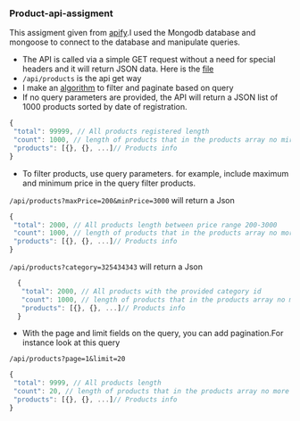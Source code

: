 ### Product-api-assigment

 This assigment given from [apify](https://apify.notion.site/Web-Automation-Dev-Home-assignment-public-f9be3a1c6b9543b29e5bccb9d9382a9c).I used the Mongodb database and mongoose to connect to the database and manipulate queries.

   * The API is called via a simple GET request without a need for special headers and it will return JSON data. Here is the [file](https://github.com/Dagic-zewdu/product-api-assigment/blob/main/controllers/products/index.js)
   * `/api/products` is the api get way
   * I make an [algorithm](https://github.com/Dagic-zewdu/product-api-assigment/blob/main/apiQuery/index.js) to filter and paginate based on query
   * If no query parameters are provided, the API will return a JSON list of 1000 products sorted by date of registration.
   
   ```js
   {
    "total": 99999, // All products registered length
    "count": 1000, // length of products that in the products array no mire than 1000 
    "products": [{}, {}, ...]// Products info
   }
   ```
   * To filter products, use query parameters.  for example, include maximum and minimum price in the query filter products.

   `/api/products?maxPrice=200&minPrice=3000` will return a Json

   ```js
   {
    "total": 2000, // All products length between price range 200-3000 
    "count": 1000, // length of products that in the products array no more than 1000  
    "products": [{}, {}, ...]// Products info
   }
   ```

   `/api/products?category=325434343` will return a Json
 
 ```js
   {
    "total": 2000, // All products with the provided category id 
    "count": 1000, // length of products that in the products array no more than 1000  
    "products": [{}, {}, ...]// Products info
   }
   ```
   * With the page and limit fields on the query, you can add pagination.For instance look at this query

   `/api/products?page=1&limit=20`
   ```js
   {
    "total": 9999, // All products length 
    "count": 20, // length of products that in the products array no more than 20 because it is specified on the limit  
    "products": [{}, {}, ...]// Products info
   }
   ```